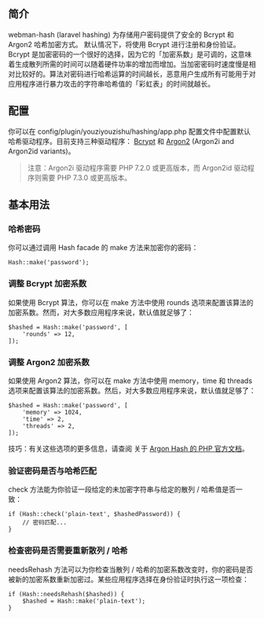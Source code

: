 ## 简介
webman-hash (laravel hashing) 为存储用户密码提供了安全的 Bcrypt 和 Argon2 哈希加密方式。 默认情况下，将使用 Bcrypt 进行注册和身份验证。
Bcrypt 是加密密码的一个很好的选择，因为它的「加密系数」是可调的，这意味着生成散列所需的时间可以随着硬件功率的增加而增加。当加密密码时速度慢是相对比较好的。算法对密码进行哈希运算的时间越长，恶意用户生成所有可能用于对应用程序进行暴力攻击的字符串哈希值的「彩虹表」的时间就越长。
## 配置
你可以在 config/plugin/youziyouzishu/hashing/app.php 配置文件中配置默认哈希驱动程序。目前支持三种驱动程序： [Bcrypt](https://en.wikipedia.org/wiki/Bcrypt) 和 [Argon2](https://en.wikipedia.org/wiki/Argon2) (Argon2i and Argon2id variants)。

> 注意：Argon2i 驱动程序需要 PHP 7.2.0 或更高版本，而 Argon2id 驱动程序则需要 PHP 7.3.0 或更高版本。

## 基本用法
### 哈希密码
你可以通过调用 Hash facade 的 make 方法来加密你的密码：
```
Hash::make('password');
```
### 调整 Bcrypt 加密系数
如果使用 Bcrypt 算法，你可以在 make 方法中使用 rounds 选项来配置该算法的加密系数。然而，对大多数应用程序来说，默认值就足够了：

```
$hashed = Hash::make('password', [
    'rounds' => 12,
]);
```
### 调整 Argon2 加密系数
如果使用 Argon2 算法，你可以在 make 方法中使用 memory，time 和 threads 选项来配置该算法的加密系数。然后，对大多数应用程序来说，默认值就足够了：

```
$hashed = Hash::make('password', [
    'memory' => 1024,
    'time' => 2,
    'threads' => 2,
]);
```
技巧：有关这些选项的更多信息，请查阅 关于 [Argon Hash 的 PHP 官方文档](https://www.php.net/manual/zh/function.password-hash.php)。

### 验证密码是否与哈希匹配

check 方法能为你验证一段给定的未加密字符串与给定的散列 / 哈希值是否一致：
```
if (Hash::check('plain-text', $hashedPassword)) {
    // 密码匹配...
}
```
### 检查密码是否需要重新散列 / 哈希
needsRehash 方法可以为你检查当散列 / 哈希的加密系数改变时，你的密码是否被新的加密系数重新加密过。某些应用程序选择在身份验证时执行这一项检查：
```
if (Hash::needsRehash($hashed)) {
    $hashed = Hash::make('plain-text');
}
```